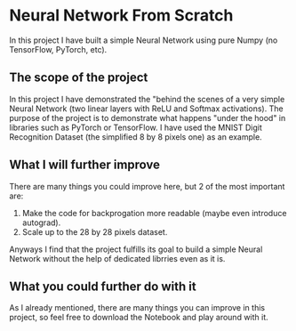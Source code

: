 # Neural Network From Scratch
In this project I have built a simple Neural Network using pure Numpy (no TensorFlow, PyTorch, etc).

## The scope of the project

In this project I have demonstrated the "behind the scenes of a very simple Neural Network (two linear layers with ReLU and Softmax activations).
The purpose of the project is to demonstrate what happens "under the hood" in libraries such as PyTorch or TensorFlow.
I have used the MNIST Digit Recognition Dataset (the simplified 8 by 8 pixels one) as an example.

## What I will further improve

There are many things you could improve here, but 2 of the most important are:
1) Make the code for backprogation more readable (maybe even introduce autograd).
2) Scale up to the 28 by 28 pixels dataset.

Anyways I find that the project fulfills its goal to build a simple Neural Network without the help of dedicated librries even as it is.

## What you could further do with it

As I already mentioned, there are many things you can improve in this project, so feel free to download the Notebook and play around with it.
